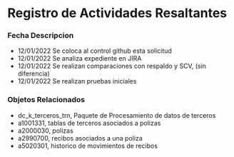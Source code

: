 # Registro de Actividades Resaltantes
### Fecha       Descripcion
* 12/01/2022    Se coloca al control github esta solicitud
* 12/01/2022    Se analiza expediente en JIRA
* 12/01/2022    Se realizan comparaciones con respaldo y SCV, (sin diferencia)
* 12/01/2022    Se realizan pruebas iniciales
                
### Objetos Relacionados
- dc_k_terceros_trn, Paquete de Procesamiento de datos de terceros
- a1001331, tablas de terceros asociados a polizas
- a2000030, polizas
- a2990700, recibos asociados a una poliza
- a5020301, historico de movimientos de recibos

